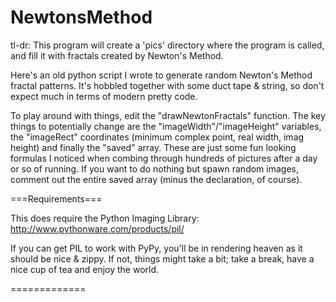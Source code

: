 NewtonsMethod
=============
tl-dr: This program will create a 'pics' directory where the program is
called, and fill it with fractals created by Newton's Method.

Here's an old python script I wrote to generate random Newton's Method fractal
patterns. It's hobbled together with some duct tape & string, so don't expect
much in terms of modern pretty code.

To play around with things, edit the "drawNewtonFractals" function. The key
things to potentially change are the "imageWidth"/"imageHeight" variables, the
"imageRect" coordinates (minimum complex point, real width, imag height) and
finally the "saved" array. These are just some fun looking formulas I noticed
when combing through hundreds of pictures after a day or so of running. If you
want to do nothing but spawn random images, comment out the entire saved array
(minus the declaration, of course).

===Requirements===

This does require the Python Imaging Library:
http://www.pythonware.com/products/pil/

If you can get PIL to work with PyPy, you'll be in rendering heaven as it
should be nice & zippy. If not, things might take a bit; take a break, have
a nice cup of tea and enjoy the world.

=============